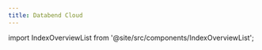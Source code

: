 ```yaml
---
title: Databend Cloud
---
```


import IndexOverviewList from '@site/src/components/IndexOverviewList';

<IndexOverviewList />